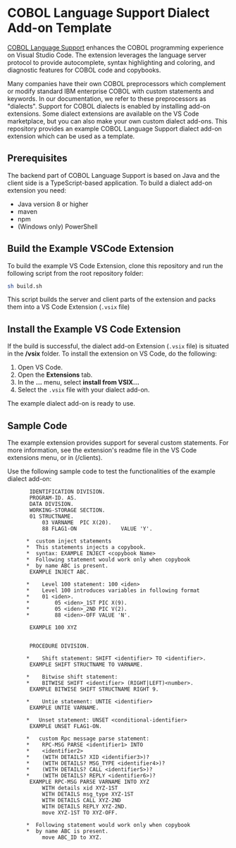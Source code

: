 # COBOL Language Support Dialect Add-on Template

[COBOL Language Support](https://github.com/eclipse-che4z/che-che4z-lsp-for-cobol) enhances the COBOL programming experience on Visual Studio Code. The extension leverages the language server protocol to provide autocomplete, syntax highlighting and coloring, and diagnostic features for COBOL code and copybooks. 

Many companies have their own COBOL preprocessors which complement or modify standard IBM enterprise COBOL with custom statements and keywords. In our documentation, we refer to these preprocessors as "dialects". Support for COBOL dialects is enabled by installing add-on extensions. Some dialect extensions are available on the VS Code marketplace, but you can also make your own custom dialect add-ons. This repository provides an example COBOL Language Support dialect add-on extension which can be used as a template.

## Prerequisites

The backend part of COBOL Language Support is based on Java and the client side is a TypeScript-based application.
To build a dialect add-on extension you need:

* Java version 8 or higher
* maven
* npm
* (Windows only) PowerShell

## Build the Example VSCode Extension

To build the example VS Code Extension, clone this repository and run the following script from the root repository folder:

```bash
sh build.sh
```

This script builds the server and client parts of the extension and packs them into a VS Code Extension (`.vsix` file)

## Install the Example VS Code Extension

If the build is successful, the dialect add-on Extension (`.vsix` file) is situated in the **/vsix** folder.
To install the extension on VS Code, do the following:

1. Open VS Code.
1. Open the **Extensions** tab.
1. In the **...** menu, select **install from VSIX...**
1. Select the `.vsix` file with your dialect add-on.

The example dialect add-on is ready to use.

## Sample Code

The example extension provides support for several custom statements. For more information, see the extension's readme file in the VS Code extensions menu, or in (/clients).

Use the following sample code to test the functionalities of the example dialect add-on:

```
       IDENTIFICATION DIVISION.
       PROGRAM-ID. AS.
       DATA DIVISION.
       WORKING-STORAGE SECTION.
       01 STRUCTNAME.
           03 VARNAME  PIC X(20).
           88 FLAG1-ON              VALUE 'Y'.

      *  custom inject statements
      *  This statements injects a copybook.
      *  syntax: EXAMPLE INJECT <copybook Name>
      *  Following statement would work only when copybook 
      *  by name ABC is present.
       EXAMPLE INJECT ABC.

      *    Level 100 statement: 100 <iden>
      *    Level 100 introduces variables in following format
      *    01 <iden>.
      *        05 <iden>_1ST PIC X(9).
      *        05 <iden>_2ND PIC V(2).
      *        88 <iden>-OFF VALUE 'N'.

       EXAMPLE 100 XYZ

      
       PROCEDURE DIVISION.

      *    Shift statement: SHIFT <identifier> TO <identifier>.
       EXAMPLE SHIFT STRUCTNAME TO VARNAME.

      *    Bitwise shift statement: 
      *    BITWISE SHIFT <identifier> (RIGHT|LEFT)<number>.
       EXAMPLE BITWISE SHIFT STRUCTNAME RIGHT 9.

      *    Untie statement: UNTIE <identifier>
       EXAMPLE UNTIE VARNAME.

      *   Unset statement: UNSET <conditional-identifier>
       EXAMPLE UNSET FLAG1-ON.

      *   custom Rpc message parse statement:  
      *    RPC-MSG PARSE <identifier1> INTO
      *    <identifier2>
      *    (WITH DETAILS? XID <identifier3>)?
      *    (WITH DETAILS? MSG_TYPE <identifier4>)?
      *    (WITH DETAILS? CALL <identifier5>)?
      *    (WITH DETAILS? REPLY <identifier6>)?
       EXAMPLE RPC-MSG PARSE VARNAME INTO XYZ
           WITH details xid XYZ-1ST
           WITH DETAILS msg_type XYZ-1ST
           WITH DETAILS CALL XYZ-2ND
           WITH DETAILS REPLY XYZ-2ND.
           move XYZ-1ST TO XYZ-OFF.

      *  Following statement would work only when copybook 
      *  by name ABC is present.
           move ABC_ID to XYZ.

```
